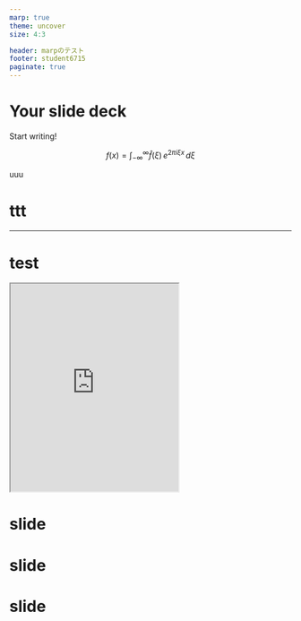 ```yaml
---
marp: true
theme: uncover
size: 4:3

header: marpのテスト
footer: student6715
paginate: true
---
```


<!--
headingDivider: 1
-->

# Your slide deck

Start writing!

$$
f(x) = \int_{-\infty}^\infty
    \hat f(\xi)\,e^{2 \pi i \xi x}
    \,d\xi
$$


uuu
# ttt
---


# test

<div>
<iframe width="300" height="371" src="https://lichess.org/study/embed/Kqe4S33B/V4mj54mh"></iframe>
</div>


# slide

# slide

# slide
